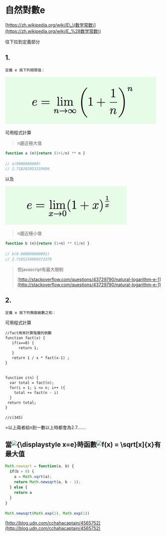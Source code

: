 # 自然對數e

[https://zh.wikipedia.org/wiki/E\_\(数学常数\](https://zh.wikipedia.org/wiki/E_%28数学常数\)

往下拉到定義部分

## 1.

```text
定義 e 爲下列極限值：
```

![](.gitbook/assets/螢幕快照%202018-02-16%20上午10.13.42.png)

可用程式計算

> n趨近極大值

```javascript
function a (n){return (1+1/n) ** n }

// a(9000000000)
// 2.718282053219686
```

以及

![](.gitbook/assets/螢幕快照%202018-02-16%20上午10.14.16.png)

> n趨近極小值

```javascript
function b (n){return (1+n) ** (1/n) }

// b(0.000000000001)
// 2.7185234960372378
```

> 但javascript有最大限制
>
> [http://stackoverflow.com/questions/43729790/natural-logarithm-e-1](http://stackoverflow.com/questions/43729790/natural-logarithm-e-1)

## 2.

```text
定義 e 爲下列無窮級數之和：
```

可用程式計算

```text
//fact用來計算階層的倒數
function fact(x) {
   if(x==0) {
      return 1;
   }
   return 1 / x * fact(x-1) ;
}


function c(n) {
  var total = fact(n);
  for(i = 1; i <= n; i++ ){
    total += fact(n - i)
  }
 return total;
}

//c(345)
```

&gt;以上兩者給n到一數以上時都會為2.7.......

## 當![{\displaystyle x=e}](https://wikimedia.org/api/rest_v1/media/math/render/svg/8ba47ab1931fc4886c5da08831962cc141d20655)時函數![f\(x\) = \sqrt\[x\]{x}](https://wikimedia.org/api/rest_v1/media/math/render/svg/e15600c8e263f973cca6db5347531ea5a6846aa8)有最大值

```javascript
Math.newsqrt = function(a, b) {
  if(b > 0) {
    a = Math.sqrt(a);
    return Math.newsqrt(a, b - 1);
  } else {
    return a
  }
}

Math.newsqrt(Math.exp(1), Math.exp(1))
```

[http://blog.udn.com/cchahacaptain/4565752](http://blog.udn.com/cchahacaptain/4565752)

